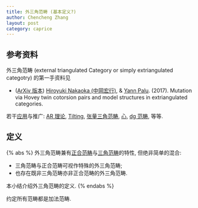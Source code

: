 ```yaml
---
title: 外三角范畴 (基本定义?)
author: Chencheng Zhang
layout: post
category: caprice
---
```


## 参考资料

外三角范畴 (external triangulated Category or simply extriangulated categotry) 的第一手资料见

- ([ArXiv 版本](https://arxiv.org/pdf/1605.05607)) [Hiroyuki Nakaoka (中岡宏行)](https://www.genealogy.math.ndsu.nodak.edu/id.php?id=191233), & [Yann Palu](https://www.genealogy.math.ndsu.nodak.edu/id.php?id=153573). (2017). Mutation via Hovey twin cotorsion pairs and model structures in extriangulated categories.

若干[应用](https://arxiv.org/pdf/2307.10019)与推广: [AR 理论](https://www.ams.org/journals/btran/2024-11-08/S2330-0000-2024-00159-0/S2330-0000-2024-00159-0.pdf), [Tilting](https://link.springer.com/article/10.1007/s11464-020-0811-7), [张量三角范畴](https://arxiv.org/pdf/2502.18257), [心](https://arxiv.org/pdf/1702.00244), [dg 范畴](https://arxiv.org/pdf/2402.10694), 等等.

## 定义

{% abs %}
外三角范畴兼有[正合范畴](Exact_Cat)与[三角范畴](Tri_Cat_Def)的特性, 但绝非简单的混合:

- 三角范畴与正合范畴可视作特殊的外三角范畴;
- 也存在既非三角范畴亦非正合范畴的外三角范畴.

本小结介绍外三角范畴的定义.
{% endabs %}

约定所有范畴都是加法范畴.

